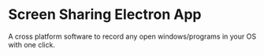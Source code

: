 # Screen Sharing Electron App

A cross platform software to record any open windows/programs in your OS with one click.
